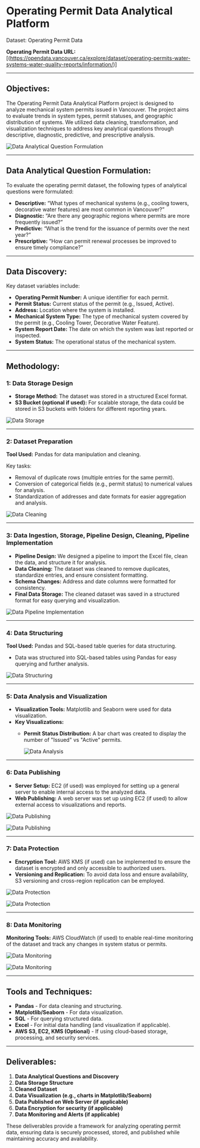 # **Operating Permit Data Analytical Platform**
Dataset: Operating Permit Data

**Operating Permit Data URL:** [(https://opendata.vancouver.ca/explore/dataset/operating-permits-water-systems-water-quality-reports/information/)]

---

## **Objectives:**
The Operating Permit Data Analytical Platform project is designed to analyze mechanical system permits issued in Vancouver. The project aims to evaluate trends in system types, permit statuses, and geographic distribution of systems. We utilized data cleaning, transformation, and visualization techniques to address key analytical questions through descriptive, diagnostic, predictive, and prescriptive analysis.

![Data Analytical Question Formulation](https://github.com/Chandeep01/Operating_permits_chandeep/blob/main/Data%20Analytical%20Question%20Formulation.png)

---

## **Data Analytical Question Formulation:**
To evaluate the operating permit dataset, the following types of analytical questions were formulated:

- **Descriptive:** “What types of mechanical systems (e.g., cooling towers, decorative water features) are most common in Vancouver?”
- **Diagnostic:** “Are there any geographic regions where permits are more frequently issued?”
- **Predictive:** “What is the trend for the issuance of permits over the next year?”
- **Prescriptive:** “How can permit renewal processes be improved to ensure timely compliance?”

---

## **Data Discovery:**
Key dataset variables include:

- **Operating Permit Number:** A unique identifier for each permit.
- **Permit Status:** Current status of the permit (e.g., Issued, Active).
- **Address:** Location where the system is installed.
- **Mechanical System Type:** The type of mechanical system covered by the permit (e.g., Cooling Tower, Decorative Water Feature).
- **System Report Date:** The date on which the system was last reported or inspected.
- **System Status:** The operational status of the mechanical system.

---

## **Methodology:**

### 1: Data Storage Design
- **Storage Method:** The dataset was stored in a structured Excel format.
- **S3 Bucket (optional if used):** For scalable storage, the data could be stored in S3 buckets with folders for different reporting years.

![Data Storage](https://github.com/Chandeep01/Operating_permits_chandeep/blob/main/Data%20Storage.png)

---

### 2: Dataset Preparation
**Tool Used:** Pandas for data manipulation and cleaning.

Key tasks:
- Removal of duplicate rows (multiple entries for the same permit).
- Conversion of categorical fields (e.g., permit status) to numerical values for analysis.
- Standardization of addresses and date formats for easier aggregation and analysis.

![Data Cleaning](https://github.com/Chandeep01/Operating_permits_chandeep/blob/main/Data%20Cleaning.png)

---

### 3: Data Ingestion, Storage, Pipeline Design, Cleaning, Pipeline Implementation
- **Pipeline Design:** We designed a pipeline to import the Excel file, clean the data, and structure it for analysis.
- **Data Cleaning:** The dataset was cleaned to remove duplicates, standardize entries, and ensure consistent formatting.
- **Schema Changes:** Address and date columns were formatted for consistency.
- **Final Data Storage:** The cleaned dataset was saved in a structured format for easy querying and visualization.

![Data Pipeline Implementation](https://github.com/Chandeep01/Operating_permits_chandeep/blob/main/Data%20Pipeline%20Implementation.png)

---

### 4: Data Structuring
**Tool Used:** Pandas and SQL-based table queries for data structuring.

- Data was structured into SQL-based tables using Pandas for easy querying and further analysis.

![Data Structuring](https://github.com/Chandeep01/Operating_permits_chandeep/blob/main/Data%20Structuring.png)

---

### 5: Data Analysis and Visualization
- **Visualization Tools:** Matplotlib and Seaborn were used for data visualization.
- **Key Visualizations:**
  - **Permit Status Distribution:** A bar chart was created to display the number of "Issued" vs "Active" permits.

    ![Data Analysis](https://github.com/Chandeep01/Operating_permits_chandeep/blob/main/Data%20Analysis.png)


---

### 6: Data Publishing
- **Server Setup:** EC2 (if used) was employed for setting up a general server to enable internal access to the analyzed data.
- **Web Publishing:** A web server was set up using EC2 (if used) to allow external access to visualizations and reports.

![Data Publishing](https://github.com/Chandeep01/Operating_permits_chandeep/blob/main/Data%20Publishing.jpg)

![Data Publishing](https://github.com/Chandeep01/Operating_permits_chandeep/blob/main/Data%20Publishing%202.png)

---

### 7: Data Protection
- **Encryption Tool:** AWS KMS (if used) can be implemented to ensure the dataset is encrypted and only accessible to authorized users.
- **Versioning and Replication:** To avoid data loss and ensure availability, S3 versioning and cross-region replication can be employed.

![Data Protection](https://github.com/Chandeep01/Operating_permits_chandeep/blob/main/Data%20Protection%201.png)

![Data Protection](https://github.com/Chandeep01/Operating_permits_chandeep/blob/main/Data%20Protection%202.png)

---

### 8: Data Monitoring
**Monitoring Tools:** AWS CloudWatch (if used) to enable real-time monitoring of the dataset and track any changes in system status or permits.

![Data Monitoring](https://github.com/Chandeep01/Operating_permits_chandeep/blob/main/Data%20Monitoring.png)

![Data Monitoring](https://github.com/Chandeep01/Operating_permits_chandeep/blob/main/Data%20Monitoring%202.png)

---

## **Tools and Techniques:**
- **Pandas** - For data cleaning and structuring.
- **Matplotlib/Seaborn** - For data visualization.
- **SQL** - For querying structured data.
- **Excel** - For initial data handling (and visualization if applicable).
- **AWS S3, EC2, KMS (Optional)** - If using cloud-based storage, processing, and security services.

---

## **Deliverables:**
1. **Data Analytical Questions and Discovery**
2. **Data Storage Structure**
3. **Cleaned Dataset**
4. **Data Visualization (e.g., charts in Matplotlib/Seaborn)**
5. **Data Published on Web Server (if applicable)**
6. **Data Encryption for security (if applicable)**
7. **Data Monitoring and Alerts (if applicable)**

These deliverables provide a framework for analyzing operating permit data, ensuring data is securely processed, stored, and published while maintaining accuracy and availability.
